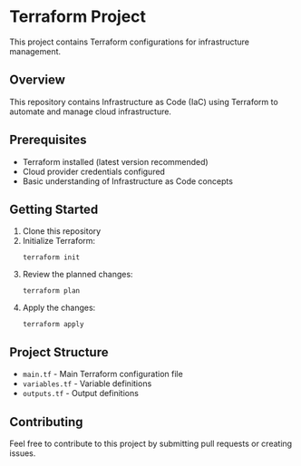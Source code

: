 # Terraform Project

This project contains Terraform configurations for infrastructure management.

## Overview

This repository contains Infrastructure as Code (IaC) using Terraform to automate and manage cloud infrastructure.

## Prerequisites

- Terraform installed (latest version recommended)
- Cloud provider credentials configured
- Basic understanding of Infrastructure as Code concepts

## Getting Started

1. Clone this repository
2. Initialize Terraform:
   ```
   terraform init
   ```
3. Review the planned changes:
   ```
   terraform plan
   ```
4. Apply the changes:
   ```
   terraform apply
   ```

## Project Structure

- `main.tf` - Main Terraform configuration file
- `variables.tf` - Variable definitions
- `outputs.tf` - Output definitions

## Contributing

Feel free to contribute to this project by submitting pull requests or creating issues.
